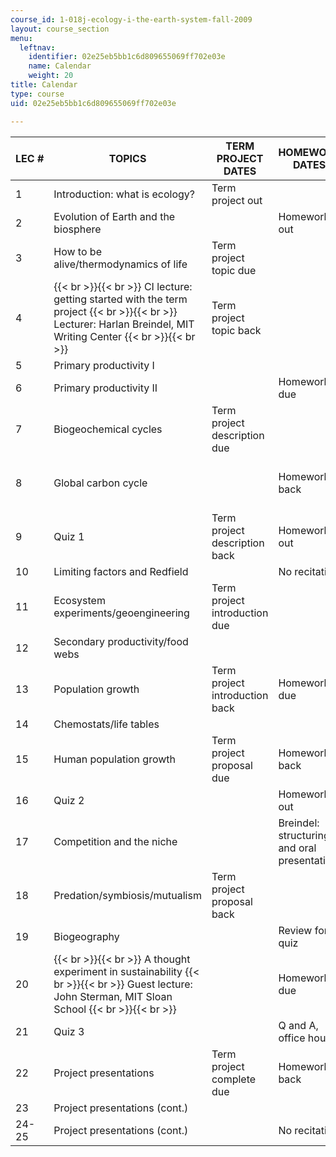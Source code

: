 ```yaml
---
course_id: 1-018j-ecology-i-the-earth-system-fall-2009
layout: course_section
menu:
  leftnav:
    identifier: 02e25eb5bb1c6d809655069ff702e03e
    name: Calendar
    weight: 20
title: Calendar
type: course
uid: 02e25eb5bb1c6d809655069ff702e03e

---
```


| LEC # | TOPICS | TERM PROJECT DATES | HOMEWORK DATES | RECITATION TOPICS |
| --- | --- | --- | --- | --- |
| 1 | Introduction: what is ecology? | Term project out | &nbsp; |
| 2 | Evolution of Earth and the biosphere | &nbsp; | Homework 1 out | MIT libraries |
| 3 | How to be alive/thermodynamics of life | Term project topic due | &nbsp; |
| 4 |  {{< br >}}{{< br >}} CI lecture: getting started with the term project {{< br >}}{{< br >}} Lecturer: Harlan Breindel, MIT Writing Center {{< br >}}{{< br >}}  | Term project topic back | &nbsp; | Literature reviews and TA review of materials |
| 5 | Primary productivity I | &nbsp; |
| 6 | Primary productivity II | &nbsp; | Homework 1 due | Review for quiz |
| 7 | Biogeochemical cycles | Term project description due | &nbsp; |
| 8 | Global carbon cycle | &nbsp; | Homework 1 back | Figures and technical writing, TA review |
| 9 | Quiz 1 | Term project description back | Homework 2 out |
| 10 | Limiting factors and Redfield | &nbsp; | No recitation |
| 11 | Ecosystem experiments/geoengineering | Term project introduction due | &nbsp; | CI: lecture |
| 12 | Secondary productivity/food webs | &nbsp; |
| 13 | Population growth | Term project introduction back | Homework 2 due | Review for quiz |
| 14 | Chemostats/life tables | &nbsp; |
| 15 | Human population growth | Term project proposal due | Homework 2 back | Breindel: revising a document |
| 16 | Quiz 2 | &nbsp; | Homework 3 out |
| 17 | Competition and the niche | &nbsp; | Breindel: structuring and oral presentation |
| 18 | Predation/symbiosis/mutualism | Term project proposal back | &nbsp; |
| 19 | Biogeography | &nbsp; | Review for quiz |
| 20 |  {{< br >}}{{< br >}} A thought experiment in sustainability {{< br >}}{{< br >}} Guest lecture: John Sterman, MIT Sloan School {{< br >}}{{< br >}}  | &nbsp; | Homework 3 due |
| 21 | Quiz 3 | &nbsp; | Q and A, office hours |
| 22 | Project presentations | Term project complete due | Homework 3 back | Project presentations |
| 23 | Project presentations (cont.) | &nbsp; |
| 24-25 | Project presentations (cont.) | &nbsp; | No recitation